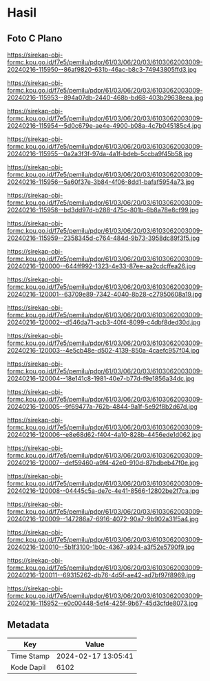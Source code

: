 # Hasil

## Foto C Plano

https://sirekap-obj-formc.kpu.go.id/f7e5/pemilu/pdpr/61/03/06/20/03/6103062003009-20240216-115950--86af9820-631b-46ac-b8c3-74943805ffd3.jpg

https://sirekap-obj-formc.kpu.go.id/f7e5/pemilu/pdpr/61/03/06/20/03/6103062003009-20240216-115953--894a07db-2440-468b-bd68-403b29638eea.jpg

https://sirekap-obj-formc.kpu.go.id/f7e5/pemilu/pdpr/61/03/06/20/03/6103062003009-20240216-115954--5d0c679e-ae4e-4900-b08a-4c7b045185c4.jpg

https://sirekap-obj-formc.kpu.go.id/f7e5/pemilu/pdpr/61/03/06/20/03/6103062003009-20240216-115955--0a2a3f3f-97da-4a1f-bdeb-5ccba9f45b58.jpg

https://sirekap-obj-formc.kpu.go.id/f7e5/pemilu/pdpr/61/03/06/20/03/6103062003009-20240216-115956--5a60f37e-3b84-4f06-8dd1-bafaf5954a73.jpg

https://sirekap-obj-formc.kpu.go.id/f7e5/pemilu/pdpr/61/03/06/20/03/6103062003009-20240216-115958--bd3dd97d-b288-475c-801b-6b8a78e8cf99.jpg

https://sirekap-obj-formc.kpu.go.id/f7e5/pemilu/pdpr/61/03/06/20/03/6103062003009-20240216-115959--2358345d-c764-484d-9b73-3958dc89f3f5.jpg

https://sirekap-obj-formc.kpu.go.id/f7e5/pemilu/pdpr/61/03/06/20/03/6103062003009-20240216-120000--644ff992-1323-4e33-87ee-aa2cdcffea26.jpg

https://sirekap-obj-formc.kpu.go.id/f7e5/pemilu/pdpr/61/03/06/20/03/6103062003009-20240216-120001--63709e89-7342-4040-8b28-c27950608a19.jpg

https://sirekap-obj-formc.kpu.go.id/f7e5/pemilu/pdpr/61/03/06/20/03/6103062003009-20240216-120002--d546da71-acb3-40f4-8099-c4dbf8ded30d.jpg

https://sirekap-obj-formc.kpu.go.id/f7e5/pemilu/pdpr/61/03/06/20/03/6103062003009-20240216-120003--4e5cb48e-d502-4139-850a-4caefc957f04.jpg

https://sirekap-obj-formc.kpu.go.id/f7e5/pemilu/pdpr/61/03/06/20/03/6103062003009-20240216-120004--18e141c8-1981-40e7-b77d-f9e1856a34dc.jpg

https://sirekap-obj-formc.kpu.go.id/f7e5/pemilu/pdpr/61/03/06/20/03/6103062003009-20240216-120005--9f69477a-762b-4844-9a1f-5e92f8b2d67d.jpg

https://sirekap-obj-formc.kpu.go.id/f7e5/pemilu/pdpr/61/03/06/20/03/6103062003009-20240216-120006--e8e68d62-f404-4a10-828b-4456ede1d062.jpg

https://sirekap-obj-formc.kpu.go.id/f7e5/pemilu/pdpr/61/03/06/20/03/6103062003009-20240216-120007--def59460-a9f4-42e0-910d-87bdbeb47f0e.jpg

https://sirekap-obj-formc.kpu.go.id/f7e5/pemilu/pdpr/61/03/06/20/03/6103062003009-20240216-120008--04445c5a-de7c-4e41-8566-12802be2f7ca.jpg

https://sirekap-obj-formc.kpu.go.id/f7e5/pemilu/pdpr/61/03/06/20/03/6103062003009-20240216-120009--147286a7-6916-4072-90a7-9b902a31f5a4.jpg

https://sirekap-obj-formc.kpu.go.id/f7e5/pemilu/pdpr/61/03/06/20/03/6103062003009-20240216-120010--5b1f3100-1b0c-4367-a934-a3f52e5790f9.jpg

https://sirekap-obj-formc.kpu.go.id/f7e5/pemilu/pdpr/61/03/06/20/03/6103062003009-20240216-120011--69315262-db76-4d5f-ae42-ad7bf97f8969.jpg

https://sirekap-obj-formc.kpu.go.id/f7e5/pemilu/pdpr/61/03/06/20/03/6103062003009-20240216-115952--e0c00448-5ef4-425f-9b67-45d3cfde8073.jpg


## Metadata

| Key        | Value               |
| ---------- | ------------------- |
| Time Stamp | 2024-02-17 13:05:41 |
| Kode Dapil | 6102                |



